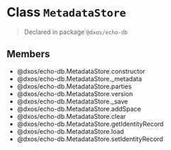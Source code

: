 # Class `MetadataStore`
> Declared in package `@dxos/echo-db`

## Members
- @dxos/echo-db.MetadataStore.constructor
- @dxos/echo-db.MetadataStore._metadata
- @dxos/echo-db.MetadataStore.parties
- @dxos/echo-db.MetadataStore.version
- @dxos/echo-db.MetadataStore._save
- @dxos/echo-db.MetadataStore.addSpace
- @dxos/echo-db.MetadataStore.clear
- @dxos/echo-db.MetadataStore.getIdentityRecord
- @dxos/echo-db.MetadataStore.load
- @dxos/echo-db.MetadataStore.setIdentityRecord
